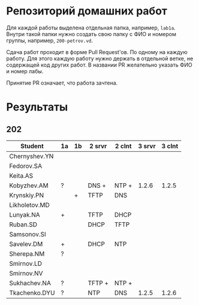 # Репозиторий домашних работ

Для каждой работы выделена отдельная папка, например, `lab1a`.
Внутри такой папки нужно создать свою папку с ФИО и номером группы, например, `200-petrov.vd`.

Сдача работ проходит в форме Pull Request'ов.
По одному на каждую работу.
Для этого каждую работу нужно держать в отдельной ветке, не содержащей код других работ.
В названии PR желательно указать ФИО и номер лабы.

Принятие PR означает, что работа зачтена.

# Результаты

## 202

| Student       | 1a | 1b | 2 srvr | 2 clnt | 3 srvr | 3 clnt |
| --            | -- | -- | --     | --     | --     | --     |
| Chernyshev.YN |    |    |        |        |        |        |
| Fedorov.SA    |    |    |        |        |        |        |
| Keita.AS      |    |    |        |        |        |        |
| Kobyzhev.AM   | ?  |    | DNS +  | NTP +  | 1.2.6  | 1.2.5  |
| Krynskiy.PN   |    | +  | TFTP   | DNS    |        |        |
| Likholetov.MD |    |    |        |        |        |        |
| Lunyak.NA     | +  |    | TFTP   | DHCP   |        |        |
| Ruban.SD      |    |    | DHCP   | TFTP   |        |        |
| Samsonov.SI   |    |    |        |        |        |        |
| Savelev.DM    | +  |    | DHCP   | NTP    |        |        |
| Sherepa.NM    | ?  |    |        |        |        |        |
| Smirnov.LD    |    |    |        |        |        |        |
| Smirnov.NV    |    |    |        |        |        |        |
| Sukhachev.NA  | ?  |    | TFTP + | NTP +  |        |        |
| Tkachenko.DYU | ?  |    | NTP    | DNS    | 1.2.5  | 1.2.6  |
